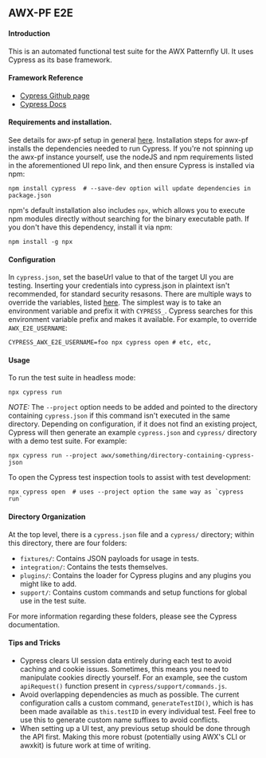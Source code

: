 ## AWX-PF E2E
#### Introduction
This is an automated functional test suite for the AWX Patternfly UI. It uses Cypress as its base framework.

#### Framework Reference 
- [Cypress Github page](https://github.com/cypress-io/cypress)
- [Cypress Docs](https://docs.cypress.io)

#### Requirements and installation.
See details for awx-pf setup in general [here](https://github.com/ansible/awx/tree/devel/awx/ui_next). Installation steps for awx-pf installs the dependencies needed to run Cypress. If you're not spinning up the awx-pf instance yourself, use the nodeJS and npm requirements listed in the aforementioned UI repo link, and then ensure Cypress is installed via npm:
```
npm install cypress  # --save-dev option will update dependencies in package.json
```

npm's default installation also includes `npx`, which allows you to execute npm modules directly without searching for the binary executable path. If you don't have this dependency, install it via npm:
```
npm install -g npx
```

#### Configuration
In `cypress.json`, set the baseUrl value to that of the target UI you are testing. Inserting your credentials into cypress.json in plaintext isn't recommended, for standard security resasons. There are multiple ways to override the variables, listed [here](https://docs.cypress.io/guides/guides/environment-variables.html#Setting). The simplest way is to take an environment variable and prefix it with `CYPRESS_`. Cypress searches for this environment variable prefix and
makes it available. For example, to override `AWX_E2E_USERNAME`:
```
CYPRESS_AWX_E2E_USERNAME=foo npx cypress open # etc, etc,
```

#### Usage
To run the test suite in headless mode:
```
npx cypress run
```
*NOTE:* The `--project` option needs to be added and pointed to the directory containing `cypress.json` if this command isn't executed in the same directory. Depending on configuration, if it does not find an existing project, Cypress will then generate an example `cypress.json` and `cypress/` directory with a demo test suite. For example:
```
npx cypress run --project awx/something/directory-containing-cypress-json
```

To open the Cypress test inspection tools to assist with test development:
```
npx cypress open  # uses --project option the same way as `cypress run`
```

#### Directory Organization
At the top level, there is a `cypress.json` file and a `cypress/` directory; within this directory, there are four folders:
- `fixtures/`: Contains JSON payloads for usage in tests.
- `integration/`: Contains the tests themselves.
- `plugins/`: Contains the loader for Cypress plugins and any plugins you might like to add.
- `support/`: Contains custom commands and setup functions for global use in the test suite.

For more information regarding these folders, please see the Cypress documentation.

#### Tips and Tricks
- Cypress clears UI session data entirely during each test to avoid caching and cookie issues. Sometimes, this means you need to manipulate cookies directly yourself. For an example, see the custom `apiRequest()` function present in `cypress/support/commands.js`.
- Avoid overlapping dependencies as much as possible. The current configuration calls a custom command, `generateTestID()`, which is has been made available as `this.testID` in every individual test. Feel free to use this to generate custom name suffixes to avoid conflicts.
- When setting up a UI test, any previous setup should be done through the API first. Making this more robust (potentially using AWX's CLI or awxkit) is future work at time of writing.
